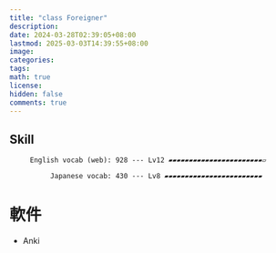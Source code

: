 ```yaml
---
title: "class Foreigner"
description: 
date: 2024-03-28T02:39:05+08:00
lastmod: 2025-03-03T14:39:55+08:00
image: 
categories: 
tags: 
math: true
license: 
hidden: false
comments: true
---
```

## Skill

         English vocab (web): 928 --- Lv12 ▰▰▰▰▰▰▰▰▰▰▰▰▰▰▰▰▰▰▰▰▰▰▰▱

              Japanese vocab: 430 --- Lv8 ▰▰▰▰▰▰▰▰▰▰▰▰▰▰▰▰▰▰▰▰▰▰▰▰

# 軟件
- Anki
